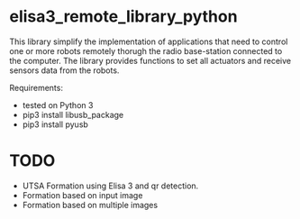 # elisa3_remote_library_python
This library simplify the implementation of applications that need to control one or more robots remotely thorugh the radio base-station connected to the computer. The library provides functions to set all actuators and receive sensors data from the robots.

Requirements:
* tested on Python 3
* pip3 install libusb_package
* pip3 install pyusb


# TODO

* UTSA Formation using Elisa 3 and qr detection.
* Formation based on input image
* Formation based on multiple images